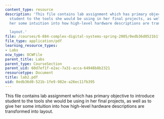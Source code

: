 ```yaml
---
content_type: resource
description: 'This file contains lab assignment which has primary objective to introduce
  student to the tools she would be using in her final projects, as well as to give
  her some intuition into how high-level hardware descriptions are transformed into

  layout.'
file: /courses/6-884-complex-digital-systems-spring-2005/0edb36d0521b1fe9982ea26ec11fb395_lab2.pdf
file_type: application/pdf
learning_resource_types:
- Labs
ocw_type: OCWFile
parent_title: Labs
parent_type: CourseSection
parent_uid: 60d7ef1f-e2ac-7a31-acca-64948b8b2321
resourcetype: Document
title: lab2.pdf
uid: 0edb36d0-521b-1fe9-982e-a26ec11fb395
---
```

This file contains lab assignment which has primary objective to introduce student to the tools she would be using in her final projects, as well as to give her some intuition into how high-level hardware descriptions are transformed into
layout.

